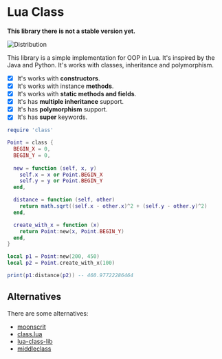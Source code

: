 # Lua Class

**This library there is not a stable version yet.**

![Distribution](https://github.com/Felyp-Henrique/class/actions/workflows/distribution.yml/badge.svg)

This library is a simple implementation for OOP in Lua. It's inspired by the Java and Python. It's works with classes, inheritance and polymorphism.

* [x] It's works with **constructors**.
* [x] It's works with instance **methods**.
* [x] It's works with **static methods and fields**.
* [x] It's has **multiple inheritance** support.
* [x] It's has **polymorphism** support.
* [x] It's has **super** keywords.

```lua
require 'class'

Point = class {
  BEGIN_X = 0,
  BEGIN_Y = 0,
  
  new = function (self, x, y)
    self.x = x or Point.BEGIN_X
    self.y = y or Point.BEGIN_Y
  end,

  distance = function (self, other)
    return math.sqrt((self.x - other.x)^2 + (self.y - other.y)^2)
  end,

  create_with_x = function (x)
    return Point:new(x, Point.BEGIN_Y)
  end,
}

local p1 = Point:new(200, 450)
local p2 = Point.create_with_x(100)

print(p1:distance(p2)) -- 460.97722286464
```

## Alternatives

There are some alternatives:

* [moonscrit](https://moonscript.org/)
* [class.lua](https://github.com/jonstoler/class.lua)
* [lua-class-lib](https://github.com/coin8086/lua-class-lib)
* [middleclass](https://github.com/kikito/middleclass)
